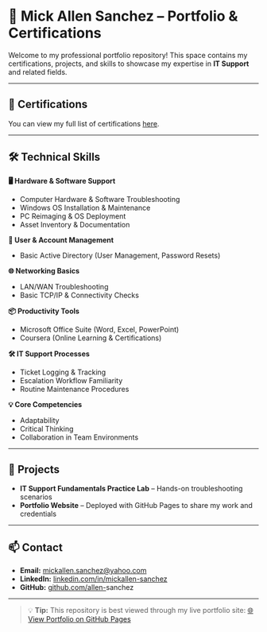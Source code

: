 # 💼 Mick Allen Sanchez – Portfolio & Certifications

Welcome to my professional portfolio repository!
This space contains my certifications, projects, and skills to showcase my expertise in **IT Support** and related fields.

---

## 📜 Certifications

You can view my full list of certifications [here](./certifications/certification-list.md).

---

## 🛠 Technical Skills

**🖥 Hardware & Software Support**

* Computer Hardware & Software Troubleshooting
* Windows OS Installation & Maintenance
* PC Reimaging & OS Deployment
* Asset Inventory & Documentation

**👤 User & Account Management**

* Basic Active Directory (User Management, Password Resets)

**🌐 Networking Basics**

* LAN/WAN Troubleshooting
* Basic TCP/IP & Connectivity Checks

**📦 Productivity Tools**

* Microsoft Office Suite (Word, Excel, PowerPoint)
* Coursera (Online Learning & Certifications)

**🛠 IT Support Processes**

* Ticket Logging & Tracking
* Escalation Workflow Familiarity
* Routine Maintenance Procedures

**💡 Core Competencies**

* Adaptability
* Critical Thinking
* Collaboration in Team Environments

---

## 📂 Projects

* **IT Support Fundamentals Practice Lab** – Hands-on troubleshooting scenarios
* **Portfolio Website** – Deployed with GitHub Pages to share my work and credentials

---

## 📫 Contact

* **Email:** [mickallen.sanchez@yahoo.com](mailto:mickallen.sanchez@yahoo.com)
* **LinkedIn:** [linkedin.com/in/mickallen-sanchez](https://linkedin.com/in/mickallen-sanchez)
* **GitHub:** [github.com/allen-](https://github.com/YOUR-USERNAME)sanchez

---

> 💡 **Tip:** This repository is best viewed through my live portfolio site:
> [🌐 View Portfolio on GitHub Pages](https://YOUR-USERNAME.github.io/REPO-NAME/)
